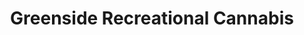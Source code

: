 ---
title: "Greenside Recreational Cannabis"
url: /des-moines/greenside-recreational-cannabis/
shop: Hanf
---
